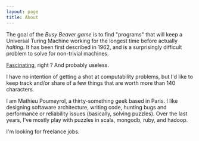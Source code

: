 ```yaml
---
layout: page
title: About
---
```


The goal of the *Busy Beaver game* is to find "programs" that will keep a Universal Turing Machine working
for the longest time before actually *halting*. It has been first described in 1962, and is a surprisingly 
difficult problem to solve for non-trivial machines.

[Fascinating](http://en.wikipedia.org/wiki/Busy_beaver), right ? And probably useless.

I have no intention of getting a shot at computability problems, but I'd like to keep track and/or share of a few
things that are worth more than 140 characters.

I am Mathieu Poumeyrol, a thirty-something geek based in Paris. I like designing softaware architecture, 
writing code, hunting bugs and performance or reliability issues (basically, solving puzzles). Over the last
years, I've mostly play with puzzles in scala, mongodb, ruby, and hadoop.

I'm looking for freelance jobs.
